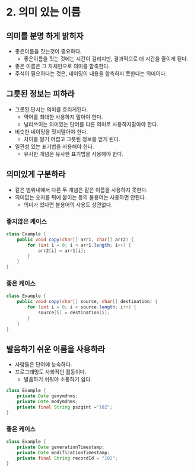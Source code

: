 # 2. 의미 있는 이름

## 의미를 분명 하게 밝히자

- 좋은이름을 짓는것이 중요하다.
    - 좋은이름을 짓는 것에는 시간이 걸리지만, 결과적으로 더 시간을 줄이게 된다.
- 좋은 이름은 그 자체만으로 의미를 함축한다.
- 주석이 필요하다는 것은, 네이밍이 내용을 함축하지 못한다는 의미이다.

## 그릇된 정보는 피하라

- 그릇된 단서는 의미를 흐리게된다.
    - 약어를 최대한 사용하지 말아야 한다.
    - 널리쓰이는 의미있는 단어를 다른 의미로 사용하지말아야 한다.
- 비슷한 네이밍을 짓지말아야 한다.
    - 차이를 알기 어렵고 그릇된 정보를 얻게 된다.
- 일관성 있는 표기법을 사용해야 한다.
    - 유사한 개념은 유사한 표기법을 사용해야 한다.

## 의미있게 구분하라

- 같은 범위내에서 다른 두 개념은 같은 이름을 사용하지 못한다.
- 의미없는 숫자를 뒤에 붙이는 등의 불용어는 사용하면 안된다.
  - 의미가 있다면 불용어의 사용도 상관없다.
### 좋지않은 케이스

```java
class Example {
    public void copy(char[] arr1, char[] arr2) {
        for (int i = 0; i < arr1.length; i++) {
            arr2[i] = arr1[i];
        }
    }
}
```

### 좋은 케이스

```java
class Example {
    public void copy(char[] source, char[] destination) {
        for (int i = 0; i < source.length; i++) {
            source[i] = destination[i];
        }
    }
}
```

## 발음하기 쉬운 이름을 사용하라
- 사람들은 단어에 능숙하다.
- 프로그래밍도 사회적인 활동이다.
  - 발음하기 쉬워야 소통하기 쉽다.
```java
class Example {
    private Date genymdhms;
    private Date modymdhms;
    private final String pszqint ="102";
}
```

### 좋은 케이스

```java
class Example {
    private Date generationTimestamp;
    private Date modificationTimestamp;
    private final String recordId = "102";
}
```